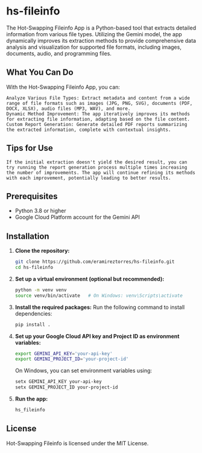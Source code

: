# hs-fileinfo
The Hot-Swapping Fileinfo App is a Python-based tool that extracts detailed information from various file types. Utilizing the Gemini model, the app dynamically improves its extraction methods to provide comprehensive data analysis and visualization for supported file formats, including images, documents, audio, and programming files.

## What You Can Do

With the Hot-Swapping Fileinfo App, you can:

    Analyze Various File Types: Extract metadata and content from a wide range of file formats such as images (JPG, PNG, SVG), documents (PDF, DOCX, XLSX), audio files (MP3, WAV), and more.
    Dynamic Method Improvement: The app iteratively improves its methods for extracting file information, adapting based on the file content.
    Custom Report Generation: Generate detailed PDF reports summarizing the extracted information, complete with contextual insights.

## Tips for Use

    If the initial extraction doesn't yield the desired result, you can try running the report generation process multiple times increasing the number of improvements. The app will continue refining its methods with each improvement, potentially leading to better results.

## Prerequisites

- Python 3.8 or higher
- Google Cloud Platform account for the Gemini API

## Installation

1. **Clone the repository:**

   ```bash
   git clone https://github.com/eramireztorres/hs-fileinfo.git
   cd hs-fileinfo   
   ```
2. **Set up a virtual environment (optional but recommended):**
    ```bash
    python -m venv venv
    source venv/bin/activate   # On Windows: venv\Scripts\activate
    ```
  
3. **Install the required packages:**
    Run the following command to install dependencies:
    ```bash
    pip install .
    ```
    
4. **Set up your Google Cloud API key and Project ID as environment variables:**
    ```bash
    export GEMINI_API_KEY='your-api-key'
    export GEMINI_PROJECT_ID='your-project-id'
    ```
    
    On Windows, you can set environment variables using:
    
    ```bash
    setx GEMINI_API_KEY your-api-key
    setx GEMINI_PROJECT_ID your-project-id
    ```

5. **Run the app:**
    ```bash
    hs_fileinfo
    ```
    
## License
Hot-Swapping Fileinfo is licensed under the MIT License.